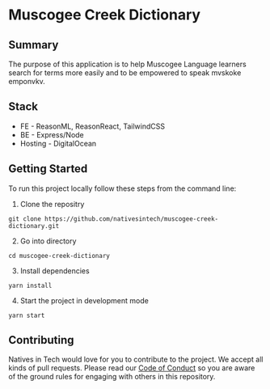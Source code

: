 # Muscogee Creek Dictionary

## Summary

The purpose of this application is to help Muscogee Language learners search for terms more easily and to be empowered to speak mvskoke emponvkv.

## Stack

- FE - ReasonML, ReasonReact, TailwindCSS
- BE - Express/Node
- Hosting - DigitalOcean

## Getting Started

To run this project locally follow these steps from the command line:

1. Clone the repositry

```shell
git clone https://github.com/nativesintech/muscogee-creek-dictionary.git
```

2. Go into directory

```shell
cd muscogee-creek-dictionary
```

3. Install dependencies

```shell
yarn install
```

4. Start the project in development mode

```shell
yarn start
```

## Contributing

Natives in Tech would love for you to contribute to the project. We accept all kinds of pull requests. Please read our [Code of Conduct](./CODE_OF_CONDUCT.md) so you are aware of the ground rules for engaging with others in this repository.
